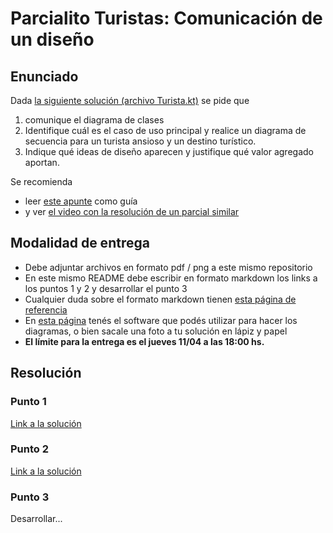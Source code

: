 # Parcialito Turistas: Comunicación de un diseño

## Enunciado

Dada [la siguiente solución (archivo Turista.kt)](src/main/kotlin/ar/edu/unsam/algo2/turistas/Turista.kt) se pide que

1. comunique el diagrama de clases
2. Identifique cuál es el caso de uso principal y realice un diagrama de secuencia para un turista ansioso y un destino turístico.
3. Indique qué ideas de diseño aparecen y justifique qué valor agregado aportan.

Se recomienda 

- leer [este apunte](https://docs.google.com/document/d/1HGdGdDG7RAhL5j45UOFGK3F5sV2-rKHVHmPoYawHS5Y/edit) como guía
- y ver [el video con la resolución de un parcial similar](https://youtu.be/IH7R9oqO0qs)


## Modalidad de entrega

- Debe adjuntar archivos en formato pdf / png a este mismo repositorio
- En este mismo README debe escribir en formato markdown los links a los puntos 1 y 2 y desarrollar el punto 3
- Cualquier duda sobre el formato markdown tienen [esta página de referencia](https://www.markdownguide.org/cheat-sheet/)
- En [esta página](https://algo2.uqbar-project.org/material/software) tenés el software que podés utilizar para hacer los diagramas, o bien sacale una foto a tu solución en lápiz y papel
- **El límite para la entrega es el jueves 11/04 a las 18:00 hs.**

## Resolución

### Punto 1
[Link a la solución]()

### Punto 2
[Link a la solución]()

### Punto 3

Desarrollar...
